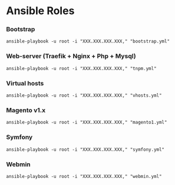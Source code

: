 # Ansible Roles

### Bootstrap
```
ansible-playbook -u root -i "XXX.XXX.XXX.XXX," "bootstrap.yml"
```

### Web-server (Traefik + Nginx + Php + Mysql)
```
ansible-playbook -u root -i "XXX.XXX.XXX.XXX," "tnpm.yml"
```

### Virtual hosts
```
ansible-playbook -u root -i "XXX.XXX.XXX.XXX," "vhosts.yml"
```

### Magento v1.x
```
ansible-playbook -u root -i "XXX.XXX.XXX.XXX," "magento1.yml"
```

### Symfony
```
ansible-playbook -u root -i "XXX.XXX.XXX.XXX," "symfony.yml"
```

### Webmin
```
ansible-playbook -u root -i "XXX.XXX.XXX.XXX," "webmin.yml"
```
